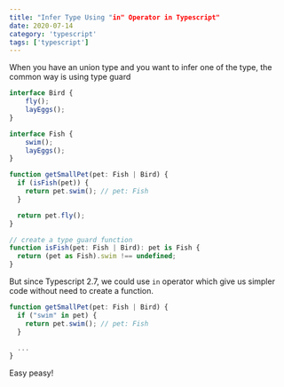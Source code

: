 ```yaml
---
title: "Infer Type Using "in" Operator in Typescript"
date: 2020-07-14
category: 'typescript'
tags: ['typescript']
---
```

When you have an union type and you want to infer one of the type, the common way is using type guard

```typescript
interface Bird {
    fly();
    layEggs();
}

interface Fish {
    swim();
    layEggs();
}

function getSmallPet(pet: Fish | Bird) {
  if (isFish(pet)) {
    return pet.swim(); // pet: Fish
  }

  return pet.fly();
}

// create a type guard function
function isFish(pet: Fish | Bird): pet is Fish {
  return (pet as Fish).swim !== undefined;
}
```
But since Typescript 2.7, we could use `in` operator which give us simpler code without
need to create a function. 

```ts
function getSmallPet(pet: Fish | Bird) {
  if ("swim" in pet) {
    return pet.swim(); // pet: Fish
  }

  ...
}
```
Easy peasy!